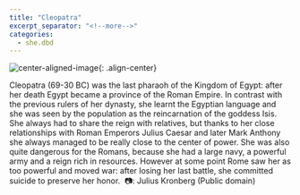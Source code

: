 ```yaml
---
title: "Cleopatra"
excerpt_separator: "<!--more-->"
categories:
  - she.dbd
---
```



![center-aligned-image](https://cdn.pixabay.com/photo/2020/10/26/16/56/man-5687861_1280.png){: .align-center}

Cleopatra (69-30 BC) was the last pharaoh of the Kingdom of Egypt: after her death Egypt became a province of the Roman Empire. In contrast with the previous rulers of her dynasty, she learnt the Egyptian language and she was seen by the population as the reincarnation of the goddess Isis. She always had to share the reign with relatives, but thanks to her close relationships with Roman Emperors Julius Caesar and later Mark Anthony she always managed to be really close to the center of power. She was also quite dangerous for the Romans, because she had a large navy, a powerful army and a reign rich in resources. However at some point Rome saw her as too powerful and moved war: after losing her last battle, she committed suicide to preserve her honor.⁠
⁠
📷: Julius Kronberg (Public domain)
